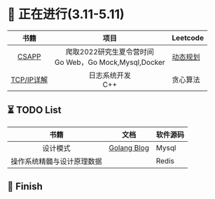# 🚀 正在进行(3.11-5.11)

|           书籍           |                            项目                            | Leetcode                      |
| :-----------------------: | :--------------------------------------------------------: | ----------------------------- |
|   [CSAPP](/CSAPP/CASPP.md)   | 爬取2022研究生夏令营时间<br />Go Web，Go Mock,Mysql,Docker | [动态规划](Leetcode/leetcode.md) |
| [TCP/IP详解](TCPIP/TCPIP.md) |                   日志系统开发<br />C++                   | 贪心算法                      |

## ⏳ TODO List

|            书籍            | 文档                             | 软件源码 |
| :------------------------: | -------------------------------- | -------- |
|          设计模式          | [Golang Blog](https://go.dev/blog/) | Mysql    |
| 操作系统精髓与设计原理数据 |                                  | Redis    |

## 🚩 Finish
